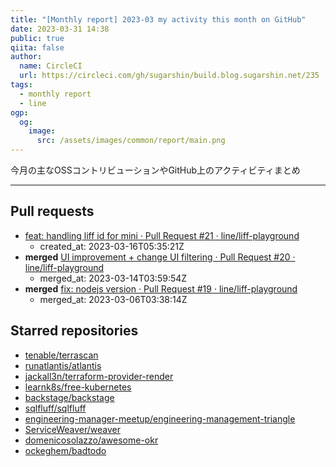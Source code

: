 ```yaml
---
title: "[Monthly report] 2023-03 my activity this month on GitHub"
date: 2023-03-31 14:38
public: true
qiita: false
author:
  name: CircleCI
  url: https://circleci.com/gh/sugarshin/build.blog.sugarshin.net/235
tags:
  - monthly report
  - line
ogp:
  og:
    image:
      src: /assets/images/common/report/main.png
---
```


今月の主なOSSコントリビューションやGitHub上のアクティビティまとめ

***

## Pull requests

- [feat: handling liff id for mini · Pull Request #21 · line/liff-playground](https://github.com/line/liff-playground/pull/21)
  - created_at: 2023-03-16T05:35:21Z
- **merged** [UI improvement + change UI filtering · Pull Request #20 · line/liff-playground](https://github.com/line/liff-playground/pull/20)
  - merged_at: 2023-03-14T03:59:54Z
- **merged** [fix: nodejs version · Pull Request #19 · line/liff-playground](https://github.com/line/liff-playground/pull/19)
  - merged_at: 2023-03-06T03:38:14Z

## Starred repositories

- [tenable/terrascan](https://github.com/tenable/terrascan)
- [runatlantis/atlantis](https://github.com/runatlantis/atlantis)
- [jackall3n/terraform-provider-render](https://github.com/jackall3n/terraform-provider-render)
- [learnk8s/free-kubernetes](https://github.com/learnk8s/free-kubernetes)
- [backstage/backstage](https://github.com/backstage/backstage)
- [sqlfluff/sqlfluff](https://github.com/sqlfluff/sqlfluff)
- [engineering-manager-meetup/engineering-management-triangle](https://github.com/engineering-manager-meetup/engineering-management-triangle)
- [ServiceWeaver/weaver](https://github.com/ServiceWeaver/weaver)
- [domenicosolazzo/awesome-okr](https://github.com/domenicosolazzo/awesome-okr)
- [ockeghem/badtodo](https://github.com/ockeghem/badtodo)
